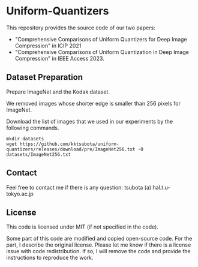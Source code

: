 # Uniform-Quantizers
This repository provides the source code of our two papers:
- "Comprehensive Comparisons of Uniform Quantizers for Deep Image Compression" in ICIP 2021
- "Comprehensive Comparisons of Uniform Quantization in Deep Image Compression" in IEEE Access 2023.

## Dataset Preparation
Prepare ImageNet and the Kodak dataset.

We removed images whose shorter edge is smaller than 256 pixels for ImageNet.

Download the list of images that we used in our experiments by the following commands.

```
mkdir datasets
wget https://github.com/kktsubota/uniform-quantizers/releases/download/pre/ImageNet256.txt -O datasets/ImageNet256.txt
```

## Contact
Feel free to contact me if there is any question: tsubota (a) hal.t.u-tokyo.ac.jp

## License
This code is licensed under MIT (if not specified in the code).

Some part of this code are modified and copied open-source code. For the part, I describe the original license. Please let me know if there is a license issue with code redistribution. If so, I will remove the code and provide the instructions to reproduce the work.
